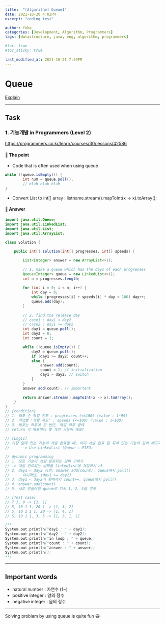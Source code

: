 ```yaml
---
title:  "[Algorithm] Queue1"
date: 2021-10-20 4:02PM
excerpt: "coding test"

author: Yuha
categories: [Development, Algorithm, Programmers]
tags: [datastructure, java, eng, algorithm, programmers]

#toc: true
#toc_sticky: true
 
last_modified_at: 2021-10-21 7:39PM
---
```

# Queue
[Explain](https://uzzing.github.io/posts/stack-queue/)

---

## Task
### 1. 기능개발 in Programmers (Level 2)
<https://programmers.co.kr/learn/courses/30/lessons/42586>

#### 📌 The point
- Code that is often used when using queue 
```java
while (!queue.isEmpty()) {
        int num = queue.poll();
        // blah blah blah
}
```
- Convert List<Integer> to int[] array
: listname.stream().mapToInt(x -> x).toArray();

#### 📌 Answer
```java
import java.util.Queue;
import java.util.LinkedList;
import java.util.List;
import java.util.ArrayList;

class Solution {
    
    public int[] solution(int[] progresses, int[] speeds) {

        List<Integer> answer = new ArrayList<>();
        
        // 1. make a queue which has the days of each progresses
        Queue<Integer> queue = new LinkedList<>();
        int n = progresses.length;
        
        for (int i = 0; i < n; i++) {
            int day = 0;
            while (progresses[i] + speeds[i] * day < 100) day++;
            queue.add(day);
        }
       
        // 2. find the release day
        // case1 : day1 < day2
        // case2 : day1 >= day2
        int day1 = queue.poll();
        int day2 = 0;
        int count = 1;

        while (!queue.isEmpty()) {
            day2 = queue.poll();
            if (day1 >= day2) count++;
            else {
                answer.add(count);
                count = 1; // initialization
                day1 = day2; // switch
            }
        }
        answer.add(count); // important
        
        return answer.stream().mapToInt(x -> x).toArray();
    }
}
// [condition]
// 1. 배포 순 작업 진도 : progresses (<=100) (value : 1~99)
// 2. 작업별 '개발 속도' : speeds (<=100) (value : 1~100)
// 3. 배포는 하루에 한 번만, 매일 하루 끝에
// return 각 배포마다 몇 개의 기능이 배포?
    
// [Logic]
// 가장 앞에 있는 기능이 개발 완료될 때, 이미 개발 완료 된 뒤에 있는 기능이 같이 배포되고 out -> 뒤의 기능들이 재정렬됨 -> 반복
//    ---> Use LinkedList (Queue : FIFO)

// dynamic programming
// 1. 모든 기능이 개발 완료되는 날짜 구하기
// -> 개발 완료되는 날짜를 linkedlist에 저장하기 ok
// 2. day1 < day2 라면, answer.add(count), queue에서 poll()
//      아니라면, (day1 >= day2)
// 3. day1 < day2가 될때까지 count++, queue에서 poll()
// 4. answer.add(count)
// 5. 새로 만들어진 queue로 다시 1, 2, 3을 반복

// [Test case]
// 7 3, 9 -> [2, 1]
// 5, 10 1 1, 20 1 -> [1, 3, 2]
// 5, 10 1 1 1, 20 -> [1, 4, 1]
// 5, 10 1 1, 3, 5 -> [1, 3, 1, 1]

/**
System.out.println("day1 : " + day1);
System.out.println("day2 : " + day2);
System.out.println("in loop : " + queue);
System.out.println("count : " + count);
System.out.println("answer : " + answer);
System.out.println();
**/
```

---
## Important words
- natural number : 자연수 (1~)
- positive integer : 양의 정수
- negative integer : 음의 정수

---
Solving problem by using queue is quite fun 😆
